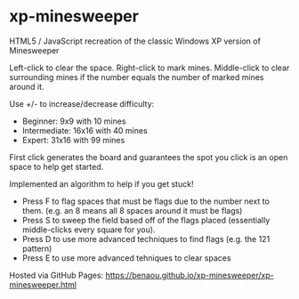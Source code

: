 # xp-minesweeper
HTML5 / JavaScript recreation of the classic Windows XP version of Minesweeper

Left-click to clear the space.
Right-click to mark mines.
Middle-click to clear surrounding mines if the number equals the number of marked mines around it.

Use +/- to increase/decrease difficulty:
- Beginner: 9x9 with 10 mines
- Intermediate: 16x16 with 40 mines
- Expert: 31x16 with 99 mines

First click generates the board and guarantees the spot you click is an open space to help get started.

Implemented an algorithm to help if you get stuck!
- Press F to flag spaces that must be flags due to the number next to them. (e.g. an 8 means all 8 spaces around it must be flags)
- Press S to sweep the field based off of the flags placed (essentially middle-clicks every square for you).
- Press D to use more advanced techniques to find flags (e.g. the 121 pattern)
- Press E to use more advanced tehniques to clear spaces


Hosted via GitHub Pages: https://benaou.github.io/xp-minesweeper/xp-minesweeper.html
